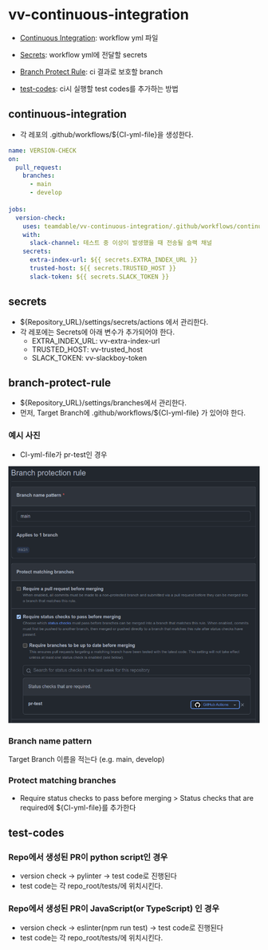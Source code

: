# vv-continuous-integration

- [Continuous Integration](#continuous-integration): workflow yml 파일

- [Secrets](#secrets): workflow yml에 전달할 secrets

- [Branch Protect Rule](#branch-protect-rule): ci 결과로 보호할 branch

- [test-codes](#test-codes): ci시 실행할 test codes를 추가하는 방법


## continuous-integration
- 각 레포의 .github/workflows/${CI-yml-file}을 생성한다.
```yaml
name: VERSION-CHECK
on:
  pull_request:
    branches:
      - main
      - develop

jobs:
  version-check:
    uses: teamdable/vv-continuous-integration/.github/workflows/continuous-integration.yml@main
    with:
      slack-channel: 테스트 중 이상이 발생했을 때 전송될 슬랙 채널
    secrets:
      extra-index-url: ${{ secrets.EXTRA_INDEX_URL }}
      trusted-host: ${{ secrets.TRUSTED_HOST }}
      slack-token: ${{ secrets.SLACK_TOKEN }}
```

## secrets
- ${Repository_URL}/settings/secrets/actions 에서 관리한다.
- 각 레포에는 Secrets에 아래 변수가 추가되어야 한다.
    - EXTRA_INDEX_URL: vv-extra-index-url
    - TRUSTED_HOST: vv-trusted_host
    - SLACK_TOKEN: vv-slackboy-token

## branch-protect-rule

- ${Repository_URL}/settings/branches에서 관리한다.
- 먼저, Target Branch에 .github/workflows/${CI-yml-file} 가 있어야 한다.

### 예시 사진

- CI-yml-file가 pr-test인 경우

![branch-rule](docs/branch-rule.png)


### Branch name pattern
Target Branch 이름을 적는다 (e.g. main, develop)

### Protect matching branches

- Require status checks to pass before merging > Status checks that are required에 ${CI-yml-file}를 추가한다

## test-codes

### Repo에서 생성된 PR이 python script인 경우

- version check -> pylinter -> test code로 진행된다
- test code는 각 repo_root/tests/에 위치시킨다.

### Repo에서 생성된 PR이 JavaScript(or TypeScript) 인 경우

- version check -> eslinter(npm run test) -> test code로 진행된다
- test code는 각 repo_root/tests/에 위치시킨다.